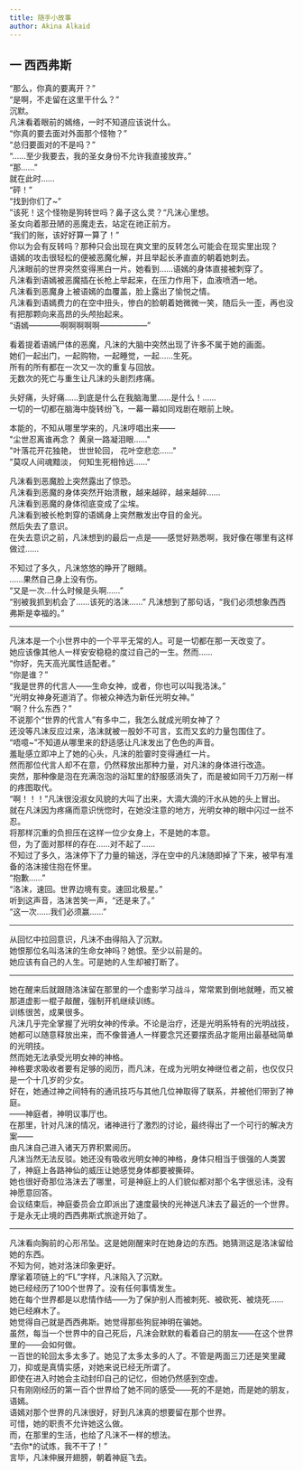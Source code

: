 ```yaml
---
title: 随手小故事
author: Akina Alkaid
---
```


## 一 西西弗斯

“那么，你真的要离开？”  
“是啊，不走留在这里干什么？”  
沉默。  
凡沫看着眼前的嫣络，一时不知道应该说什么。  
“你真的要去面对外面那个怪物？”  
“总归要面对的不是吗？”  
“……至少我要去，我的圣女身份不允许我直接放弃。”  
“那……”  
就在此时……  
“砰！”  
“找到你们了~”  
”该死！这个怪物是狗转世吗？鼻子这么灵？“凡沫心里想。  
圣女向着那丑陋的恶魔走去，站定在祂正前方。  
“我们的账，该好好算一算了！”  
你以为会有反转吗？那种只会出现在爽文里的反转怎么可能会在现实里出现？  
语嫣的攻击很轻松的便被恶魔化解，并且举起长矛直直的朝着她刺去。  
凡沫眼前的世界突然变得黑白一片。她看到……语嫣的身体直接被刺穿了。  
凡沫看到语嫣被恶魔插在长枪上举起来，在压力作用下，血液喷洒一地。  
凡沫看到恶魔身上被语嫣的血覆盖，脸上露出了愉悦之情。  
凡沫看到语嫣费力的在空中扭头，惨白的脸朝着她微微一笑，随后头一歪，再也没有把那颗向来高昂的头颅抬起来。  
“语嫣————啊啊啊啊啊——————”  

看着提着语嫣尸体的恶魔，凡沫的大脑中突然出现了许多不属于她的画面。  
她们一起出门，一起购物，一起睡觉，一起……生死。  
所有的所有都在一次又一次的重复与回放。  
无数次的死亡与重生让凡沫的头剧烈疼痛。  

头好痛，头好痛……到底是什么在我脑海里……是什么！……  
一切的一切都在脑海中旋转纷飞，一幕一幕如同戏剧在眼前上映。  

本能的，不知从哪里学来的，凡沫哼唱出来——  
"尘世忍离谁再念？ 黄泉一路凝泪眼……"  
"叶落花开花独艳， 世世轮回， 花叶空悲恋……"  
"莫叹人间魂黯淡， 何知生死相怜远……"  

凡沫看到恶魔脸上突然露出了惊恐。  
凡沫看到恶魔的身体突然开始溃散，越来越碎，越来越碎……  
凡沫看到恶魔的身体彻底变成了尘埃。  
凡沫看到被长枪刺穿的语嫣身上突然散发出夺目的金光。  
然后失去了意识。  
在失去意识之前，凡沫想到的最后一点是——感觉好熟悉啊，我好像在哪里有这样做过……  

不知过了多久，凡沫悠悠的睁开了眼睛。  
……果然自己身上没有伤。  
“又是一次…什么时候是头啊……”  
“别被我抓到机会了……该死的洛沫……”
凡沫想到了那句话，“我们必须想象西西弗斯是幸福的。”  

---

凡沫本是一个小世界中的一个平平无常的人。可是一切都在那一天改变了。  
她应该像其他人一样安安稳稳的度过自己的一生。然而……  
“你好，先天高光属性适配者。”  
“你是谁？”  
“我是世界的代言人——生命女神，或者，你也可以叫我洛沫。”  
“光明女神身死道消了。你被众神选为新任光明女神。”  
“啊？什么东西？”  
不说那个“世界的代言人”有多中二，我怎么就成光明女神了？  
还没等凡沫反应过来，洛沫就被一股妙不可言，玄而又玄的力量包围住了。  
“唔噫~”不知道从哪里来的舒适感让凡沫发出了色色的声音。  
羞耻感立即冲上了她的心头，凡沫的脸霎时变得通红一片。  
然而那位代言人却不在意，仍然释放出那种力量，对凡沫的身体进行改造。  
突然，那种像是泡在充满泡泡的浴缸里的舒服感消失了，而是被如同千刀万剐一样的疼图取代。  
“啊！！！”凡沫很没淑女风貌的大叫了出来，大滴大滴的汗水从她的头上冒出。  
就在凡沫因为疼痛而意识恍惚时，在她没注意的地方，光明女神的眼中闪过一丝不忍。  
将那样沉重的负担压在这样一位少女身上，不是她的本意。  
但，为了面对那样的存在……对不起了……  
不知过了多久，洛沫停下了力量的输送，浮在空中的凡沫随即掉了下来，被早有准备的洛沫接住抱在怀里。  
“抱歉……”  
“洛沫，速回。世界边境有变。速回北极星。”  
听到这声音，洛沫苦笑一声，“还是来了。”  
“这一次……我们必须赢……”  

---

从回忆中拉回意识，凡沫不由得陷入了沉默。  
她恨那位名叫洛沫的生命女神吗？她恨。至少以前是的。  
她应该有自己的人生。可是她的人生却被打断了。  

---

她在醒来后就跟随洛沫留在那里的一个虚影学习战斗，常常累到倒地就睡，而又被那道虚影一棍子敲醒，强制开机继续训练。  
训练很苦，成果很多。  
凡沫几乎完全掌握了光明女神的传承。不论是治疗，还是光明系特有的光明战技，她都可以随意释放出来，而不像普通人一样要念咒还要摆贡品才能用出最基础简单的光明技。  
然而她无法承受光明女神的神格。  
神格要求吸收者要有足够的阅历，而凡沫，在成为光明女神继位者之前，也仅仅只是一个十几岁的少女。  
好在，她通过神之间特有的通讯技巧与其他几位神取得了联系，并被他们带到了神庭。  
——神庭者，神明议事厅也。  
在那里，针对凡沫的情况，诸神进行了激烈的讨论，最终得出了一个可行的解决方案——  
由凡沫自己进入诸天万界积累阅历。  
凡沫当然无法反驳。她还没有吸收光明女神的神格，身体只相当于很强的人类罢了，神庭上各路神仙的威压让她感觉身体都要被撕碎。  
她也很好奇那位洛沫去了哪里，可是神庭上的人们貌似都对那个名字很忌讳，没有神愿意回答。  
会议结束后，神庭委员会立即派出了速度最快的光神送凡沫去了最近的一个世界。  
于是永无止境的西西弗斯式旅途开始了。  

---

凡沫看向胸前的心形吊坠。这是她刚醒来时在她身边的东西。她猜测这是洛沫留给她的东西。  
不知为何，她对洛沫印象更好。  
摩挲着项链上的“FL”字样，凡沫陷入了沉默。  
她已经经历了100个世界了。没有任何事情发生。  
她在每个世界都是以悲情作结——为了保护别人而被刺死、被砍死、被烧死……  
她已经麻木了。  
她觉得自己就是西西弗斯。她觉得那些狗屁神明在骗她。  
虽然，每当一个世界中的自己死后，凡沫会默默的看着自己的朋友——在这个世界里的——会如何做。  
一百世的轮回太多太多了。她见了太多太多的人了。不管是两面三刀还是笑里藏刀，抑或是真情实感，对她来说已经无所谓了。  
即使在进入时她会主动封印自己的记忆，但她仍然感到空虚。  
只有刚刚经历的第一百个世界给了她不同的感受——死的不是她，而是她的朋友，语嫣。  
语嫣对那个世界的凡沫很好，好到凡沫真的想要留在那个世界。  
可惜，她的职责不允许她这么做。  
而，在那里的生活，也给了凡沫不一样的想法。  
“去你*的试炼，我不干了！”  
言毕，凡沫伸展开翅膀，朝着神庭飞去。
